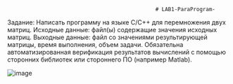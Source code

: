                                                    # LAB1-ParaProgram-
Задание: Написать программу на языке C/C++ для перемножения двух матриц. 
Исходные данные: файл(ы) содержащие значения исходных матриц.
Выходные данные: файл со значениями результирующей матрицы, время выполнения, объем задачи.
Обязательна автоматизированная верификация результатов вычислений с помощью сторонних библиотек или стороннего ПО (например Matlab).

![image](https://user-images.githubusercontent.com/92180501/202838881-cbad2ea1-ca61-498c-989e-0194a92b6b2d.png)
